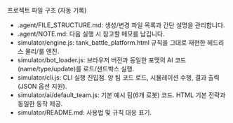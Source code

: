 프로젝트 파일 구조 (자동 기록)

- .agent/FILE_STRUCTURE.md: 생성/변경 파일 목록과 간단 설명을 관리합니다.
- .agent/NOTE.md: 다음 실행 시 참고할 메모를 남깁니다.
- simulator/engine.js: tank_battle_platform.html 규칙을 그대로 재현한 헤드리스 물리/룰 엔진.
- simulator/bot_loader.js: 브라우저 버전과 동일한 포맷의 AI 코드(name/type/update)를 로드/샌드박스 실행.
- simulator/cli.js: CLI 실행 진입점. 양 팀 코드 로드, 시뮬레이션 수행, 결과 출력(JSON 옵션 지원).
- simulator/ai/default_team.js: 기본 예시 팀(6개 로봇) 코드. HTML 기본 전략과 동일한 동작 제공.
- simulator/README.md: 사용법 및 규칙 대응 표기.

